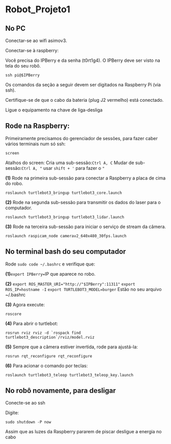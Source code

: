# Robot_Projeto1

## No PC

Conectar-se ao wifi asimov3.



Conectar-se à raspberry:

Você precisa do IPBerry e da senha (t0rt1g4). O IPBerry deve ser visto na tela do seu robô.

    ssh pi@$IPBerry
    
Os comandos da seção a seguir devem ser digitados na Raspberry Pi (via ssh).

Certifique-se de que o cabo da bateria (plug J2 vermelho) está conectado.

Ligue o equipamento na chave de liga-desliga


## Rode na Raspberry:

Primeiramente precisamos do gerenciador de sessões, para fazer caber vários terminais num só ssh:

    screen
  
Atalhos do screen:
Cria uma sub-sessão:`Ctrl A, C`
Mudar de sub-sessão:`Ctrl A, "` usar `shift + '` para fazer o `"`

**(1)** Rode na primeira sub-sessão para conectar a Raspberry a placa de cima do robo.
  
    roslaunch turtlebot3_bringup turtlebot3_core.launch

**(2)** Rode na segunda sub-sessão para transmitir os dados do laser para o computador.

    roslaunch turtlebot3_bringup turtlebot3_lidar.launch

**(3)** Rode na terceira sub-sessão para iniciar o serviço de stream da câmera.

    roslaunch raspicam_node camerav2_640x480_30fps.launch

## No terminal bash do seu computador

Rode `sudo code ~/.bashrc` e verifique que:

**(1)**`export IPBerry=`IP que aparece no robo.

**(2)**	`export ROS_MASTER_URI="http://"$IPBerry":11311"`
        `export ROS_IP=hostname -I`
        `export TURTLEBOT3_MODEL=burger`
        Estão no seu arquivo ~/.bashrc
        
**(3)** Agora execute:

    roscore

**(4)** Para abrir o turtlebot:

    rosrun rviz rviz -d `rospack find turtlebot3_description`/rviz/model.rviz

**(5)** Sempre que a câmera estiver invertida, rode para ajustá-la:

    rosrun rqt_reconfigure rqt_reconfigure

**(6)** Para acionar o comando por teclas:

    roslaunch turtlebot3_teleop turtlebot3_teleop_key.launch
        
## No robô novamente, para desligar

Conecte-se ao ssh

Digite:

	sudo shutdown -P now

Assim que as luzes da Raspberry pararem de piscar desligue a energia no cabo
